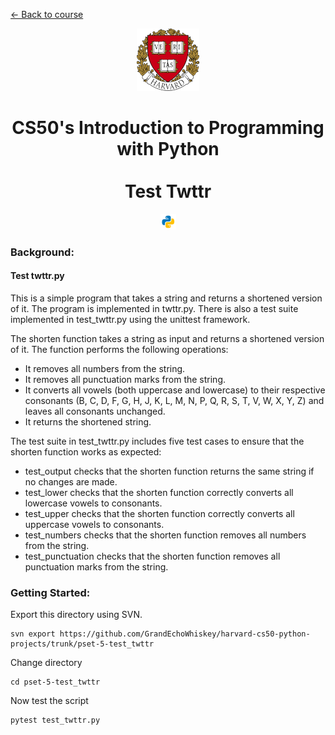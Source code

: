 [<- Back to course](../README.md)

<p align="center"><a href="https://cs50.harvard.edu/python/2022/">
  <img src="https://github.com/GrandEchoWhiskey/grandechowhiskey/blob/main/icons/course/harvard100.png" /><br>
</a></p>
<h1 align="center">CS50's Introduction to Programming with Python<br><br>Test Twttr</h1>

<p align="center"><a href="#">
  <img src="https://github.com/GrandEchoWhiskey/grandechowhiskey/blob/main/icons/programming/python.png" />
</a></p>

### Background:
#### Test twttr.py
This is a simple program that takes a string and returns a shortened version of it. The program is implemented in twttr.py. There is also a test suite implemented in test_twttr.py using the unittest framework.

The shorten function takes a string as input and returns a shortened version of it. The function performs the following operations:

- It removes all numbers from the string.
- It removes all punctuation marks from the string.
- It converts all vowels (both uppercase and lowercase) to their respective consonants (B, C, D, F, G, H, J, K, L, M, N, P, Q, R, S, T, V, W, X, Y, Z) and leaves all consonants unchanged.
- It returns the shortened string.

The test suite in test_twttr.py includes five test cases to ensure that the shorten function works as expected:

- test_output checks that the shorten function returns the same string if no changes are made.
- test_lower checks that the shorten function correctly converts all lowercase vowels to consonants.
- test_upper checks that the shorten function correctly converts all uppercase vowels to consonants.
- test_numbers checks that the shorten function removes all numbers from the string.
- test_punctuation checks that the shorten function removes all punctuation marks from the string.

### Getting Started:
Export this directory using SVN.
```
svn export https://github.com/GrandEchoWhiskey/harvard-cs50-python-projects/trunk/pset-5-test_twttr
```
Change directory
```
cd pset-5-test_twttr
```
Now test the script
```
pytest test_twttr.py
```